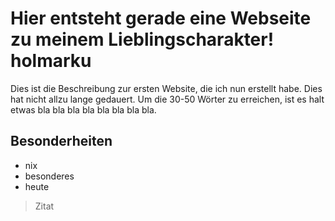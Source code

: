 # Hier entsteht gerade eine Webseite zu meinem Lieblingscharakter! holmarku

Dies ist die Beschreibung zur ersten Website, die ich nun erstellt habe. Dies hat nicht allzu lange gedauert.
Um die 30-50 Wörter zu erreichen, ist es halt etwas bla bla bla bla bla bla bla bla.

## Besonderheiten
* nix
* besonderes
* heute

> Zitat